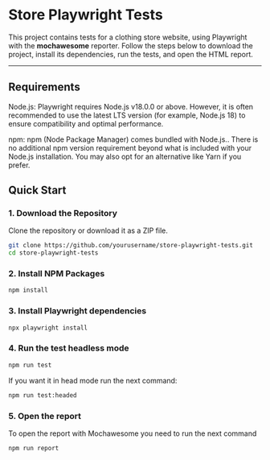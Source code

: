 # Store Playwright Tests

This project contains tests for a clothing store website, using Playwright with the **mochawesome** reporter. Follow the steps below to download the project, install its dependencies, run the tests, and open the HTML report.

---

## Requirements

Node.js: Playwright requires Node.js v18.0.0 or above. However, it is often recommended to use the latest LTS version (for example, Node.js 18) to ensure compatibility and optimal performance.

npm: npm (Node Package Manager) comes bundled with Node.js.. There is no additional npm version requirement beyond what is included with your Node.js installation. You may also opt for an alternative like Yarn if you prefer.

## Quick Start

### 1. Download the Repository

Clone the repository or download it as a ZIP file.

```sh
git clone https://github.com/yourusername/store-playwright-tests.git
cd store-playwright-tests
```

### 2. Install NPM Packages

```sh
npm install
```

### 3. Install Playwright dependencies

```sh
npx playwright install
```

### 4. Run the test headless mode

```sh
npm run test
```

If you want it in head mode run the next command:

```sh
npm run test:headed
```

### 5. Open the report

To open the report with Mochawesome you need to run the next command

```sh
npm run report
```
